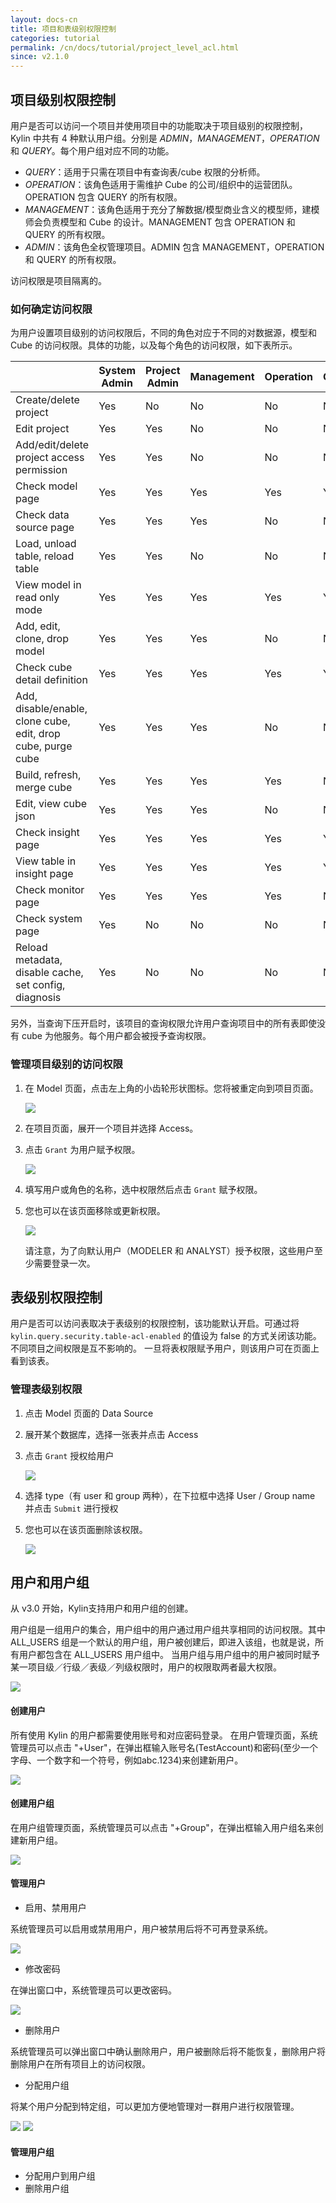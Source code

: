```yaml
---
layout: docs-cn
title: 项目和表级别权限控制
categories: tutorial
permalink: /cn/docs/tutorial/project_level_acl.html
since: v2.1.0
---
```



## 项目级别权限控制

用户是否可以访问一个项目并使用项目中的功能取决于项目级别的权限控制，Kylin 中共有 4 种默认用户组。分别是 *ADMIN*，*MANAGEMENT*，*OPERATION* 和 *QUERY*。每个用户组对应不同的功能。

- *QUERY*：适用于只需在项目中有查询表/cube 权限的分析师。
- *OPERATION*：该角色适用于需维护 Cube 的公司/组织中的运营团队。OPERATION 包含 QUERY 的所有权限。
- *MANAGEMENT*：该角色适用于充分了解数据/模型商业含义的模型师，建模师会负责模型和 Cube 的设计。MANAGEMENT 包含 OPERATION 和 QUERY 的所有权限。
- *ADMIN*：该角色全权管理项目。ADMIN 包含 MANAGEMENT，OPERATION 和 QUERY 的所有权限。

访问权限是项目隔离的。

### 如何确定访问权限

为用户设置项目级别的访问权限后，不同的角色对应于不同的对数据源，模型和 Cube 的访问权限。具体的功能，以及每个角色的访问权限，如下表所示。

|                                          | System Admin | Project Admin | Management | Operation | Query |
| ---------------------------------------- | ------------ | ------------- | ---------- | --------- | ----- |
| Create/delete project                    | Yes          | No            | No         | No        | No    |
| Edit project                             | Yes          | Yes           | No         | No        | No    |
| Add/edit/delete project access permission | Yes          | Yes           | No         | No        | No    |
| Check model page                         | Yes          | Yes           | Yes        | Yes       | Yes   |
| Check data source page                   | Yes          | Yes           | Yes        | No        | No    |
| Load, unload table, reload table         | Yes          | Yes           | No         | No        | No    |
| View model in read only mode             | Yes          | Yes           | Yes        | Yes       | Yes   |
| Add, edit, clone, drop model             | Yes          | Yes           | Yes        | No        | No    |
| Check cube detail definition             | Yes          | Yes           | Yes        | Yes       | Yes   |
| Add, disable/enable, clone cube, edit, drop cube, purge cube | Yes          | Yes           | Yes        | No        | No    |
| Build, refresh, merge cube               | Yes          | Yes           | Yes        | Yes       | No    |
| Edit, view cube json                     | Yes          | Yes           | Yes        | No        | No    |
| Check insight page                       | Yes          | Yes           | Yes        | Yes       | Yes   |
| View table in insight page               | Yes          | Yes           | Yes        | Yes       | Yes   |
| Check monitor page                       | Yes          | Yes           | Yes        | Yes       | No    |
| Check system page                        | Yes          | No            | No         | No        | No    |
| Reload metadata, disable cache, set config, diagnosis | Yes          | No            | No         | No        | No    |


另外，当查询下压开启时，该项目的查询权限允许用户查询项目中的所有表即使没有 cube 为他服务。每个用户都会被授予查询权限。

### 管理项目级别的访问权限

1. 在 Model 页面，点击左上角的小齿轮形状图标。您将被重定向到项目页面。

   ![](/images/Project-level-acl/ACL-1.png)

2. 在项目页面，展开一个项目并选择 Access。
3. 点击 `Grant` 为用户赋予权限。

	![](/images/Project-level-acl/ACL-2.png)

4. 填写用户或角色的名称，选中权限然后点击 `Grant` 赋予权限。

5. 您也可以在该页面移除或更新权限。

   ![](/images/Project-level-acl/ACL-3-1.png)

   请注意，为了向默认用户（MODELER 和 ANALYST）授予权限，这些用户至少需要登录一次。
   ​

## 表级别权限控制
用户是否可以访问表取决于表级别的权限控制，该功能默认开启。可通过将 `kylin.query.security.table-acl-enabled` 的值设为 false 的方式关闭该功能。
不同项目之间权限是互不影响的。
一旦将表权限赋予用户，则该用户可在页面上看到该表。


### 管理表级别权限

1. 点击 Model 页面的 Data Source
2. 展开某个数据库，选择一张表并点击 Access
3. 点击 `Grant` 授权给用户

	![](/images/Table-level-acl/ACL-1.png)

4. 选择 type（有 user 和 group 两种），在下拉框中选择 User / Group name 并点击 `Submit` 进行授权

5. 您也可以在该页面删除该权限。

   ![](/images/Table-level-acl/ACL-2.png) 
   
   
## 用户和用户组
从 v3.0 开始，Kylin支持用户和用户组的创建。 

用户组是一组用户的集合，用户组中的用户通过用户组共享相同的访问权限。其中 ALL_USERS 组是一个默认的用户组，用户被创建后，即进入该组，也就是说，所有用户都包含在 ALL_USERS 用户组中。
当用户组与用户组中的用户被同时赋予某一项目级／行级／表级／列级权限时，用户的权限取两者最大权限。

![](/images/Project-level-acl/User_Group_Management.png) 

#### 创建用户
所有使用 Kylin 的用户都需要使用账号和对应密码登录。 
在用户管理页面，系统管理员可以点击 "+User"，在弹出框输入账号名(TestAccount)和密码(至少一个字母、一个数字和一个符号，例如abc.1234)来创建新用户。

![](/images/Project-level-acl/Create_User.png) 

#### 创建用户组
在用户组管理页面，系统管理员可以点击 "+Group"，在弹出框输入用户组名来创建新用户组。

![](/images/Project-level-acl/Create_Group.png) 

#### 管理用户   

- 启用、禁用用户

系统管理员可以启用或禁用用户，用户被禁用后将不可再登录系统。

![](/images/Project-level-acl/Disable_User.png) 

- 修改密码

在弹出窗口中，系统管理员可以更改密码。

![](/images/Project-level-acl/Change_Password.png) 

- 删除用户

系统管理员可以弹出窗口中确认删除用户，用户被删除后将不能恢复，删除用户将删除用户在所有项目上的访问权限。

- 分配用户组

将某个用户分配到特定组，可以更加方便地管理对一群用户进行权限管理。

![](/images/Project-level-acl/Assign_User_Group.png) 
![](/images/Project-level-acl/Assign_User_Group_2.png) 

#### 管理用户组

- 分配用户到用户组
- 删除用户组
